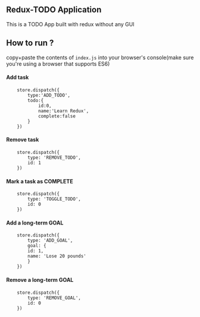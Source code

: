 ## Redux-TODO Application
This is a TODO App built with redux without any GUI

## How to run ?

copy+paste the contents of `index.js` into your browser's console(make sure you're using a browser that supports ES6)

#### Add task

```
    store.dispatch({
        type:'ADD_TODO',
        todo:{
            id:0,
            name:'Learn Redux',
            complete:false
        }
    })
```

#### Remove task
```
    store.dispatch({
        type: 'REMOVE_TODO',
        id: 1
    })
```

#### Mark a task as COMPLETE
```
    store.dispatch({
        type: 'TOGGLE_TODO',
        id: 0
    })
```

#### Add a long-term GOAL
```
    store.dispatch({
        type: 'ADD_GOAL',
        goal: {
        id: 1,
        name: 'Lose 20 pounds'
        }
    })
```

#### Remove a long-term GOAL
```
    store.dispatch({
        type: 'REMOVE_GOAL',
        id: 0
    })
```
